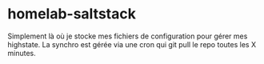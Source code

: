 # homelab-saltstack

Simplement là où je stocke mes fichiers de configuration pour gérer mes highstate.
La synchro est gérée via une cron qui git pull le repo toutes les X minutes.